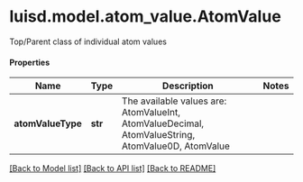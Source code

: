 # luisd.model.atom_value.AtomValue

Top/Parent class of individual atom values

#### Properties
Name | Type | Description | Notes
------------ | ------------- | ------------- | -------------
**atomValueType** | **str** | The available values are: AtomValueInt, AtomValueDecimal, AtomValueString, AtomValue0D, AtomValue | 

[[Back to Model list]](../../README.md#documentation-for-models) [[Back to API list]](../../README.md#documentation-for-api-endpoints) [[Back to README]](../../README.md)

